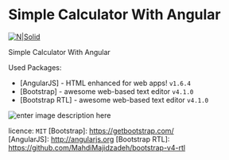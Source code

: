 
  
# Simple Calculator With Angular  
  
[![N|Solid](https://mmasomi.ir/thumb.png)](https://mmasomi.ir)  
  
Simple Calculator With Angular   
  
Used Packages:  
* [AngularJS] - HTML enhanced for web apps! `v1.6.4`  
* [Bootstrap] - awesome web-based text editor `v4.1.0`  
 * [Bootstrap RTL] - awesome web-based text editor `v4.1.0` 
  
![enter image description here](https://photos-6.dropbox.com/t/2/AABxRnRrKwGFcTltoAK0juVhQbUP7I5PL7llTwTsHI-ZfQ/12/541901037/png/32x32/3/1529247600/0/2/calc.png/EIyNiKsEGAIgAigC/ndLe_gkYUjfNklx6e1jEzRJ5CNAQCycrjMsf6oVhpXY?dl=0&preserve_transparency=1&size=1280x960&size_mode=3)
  
  licence: `MIT`
  [Bootstrap]: <https://getbootstrap.com/>  
  [AngularJS]: <http://angularjs.org>
  [Bootstrap RTL]: <https://github.com/MahdiMajidzadeh/bootstrap-v4-rtl>
